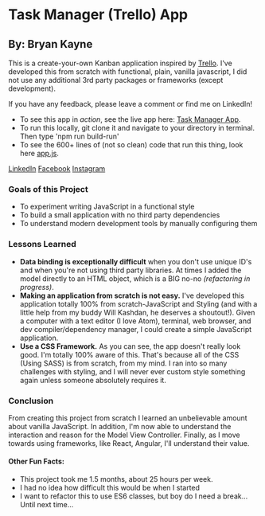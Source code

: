 # Task Manager (Trello) App #
## By: Bryan Kayne

This is a create-your-own Kanban application inspired by [Trello](www.trello.com "Trello"). I've developed this from scratch with functional, plain, vanilla javascript, I did not use any additional 3rd party packages or frameworks (except development).

If you have any feedback, please leave a comment or find me on LinkedIn!

- To see this app in *action*, see the live app here: [Task Manager App](https://taskmanagertrello.herokuapp.com/).
- To run this locally, git clone it and navigate to your directory in terminal. Then type 'npm run build-run'
- To see the 600+ lines of (not so clean) code that run this thing, look here [app.js](https://github.com/brykayne/Task-Mgr-App/blob/master/scripts/app.js).

[LinkedIn](www.linkedin.com/ln/brykayne)
[Facebook](www.fb.me/brykaynecomedy)
[Instagram](www.instagram.com/brykayne)

### Goals of this Project
- To experiment writing JavaScript in a functional style
- To build a small application with no third party dependencies
- To understand modern development tools by manually configuring them

### Lessons Learned
- **Data binding is exceptionally difficult** when you don't use unique ID's and when you're not using third party libraries. At times I added the model directly to an HTML object, which is a BIG no-no *(refactoring in progress)*.
- **Making an application from scratch is not easy.** I've developed this application totally 100% from scratch-JavaScript and Styling (and with a little help from my buddy Will Kashdan, he deserves a shoutout!). Given a computer with a text editor (I love Atom), terminal, web browser, and dev compiler/dependency manager, I could create a simple JavaScript application.
- **Use a CSS Framework.** As you can see, the app doesn't really look good. I'm totally 100% aware of this. That's because all of the CSS (Using SASS) is from scratch, from my mind. I ran into so many challenges with styling, and I will never ever custom style something again unless someone absolutely requires it.

### Conclusion
From creating this project from scratch I learned an unbelievable amount about vanilla JavaScript. In addition, I'm now able to understand the interaction and reason for the Model View Controller. Finally, as I move towards using frameworks, like React, Angular, I'll understand their value.


#### Other Fun Facts:
- This project took me 1.5 months, about 25 hours per week.
- I had no idea how difficult this would be when I started
- I want to refactor this to use ES6 classes, but boy do I need a break... Until next time...

